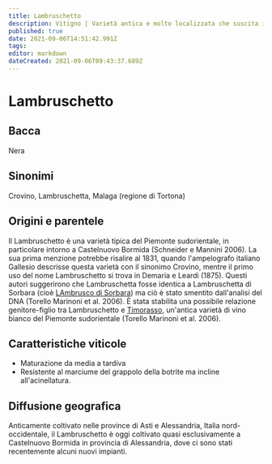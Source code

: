 ```yaml
---
title: Lambruschetto
description: Vitigno | Varietà antica e molto localizzata che suscita interesse attuale in Piemonte
published: true
date: 2021-09-06T14:51:42.991Z
tags: 
editor: markdown
dateCreated: 2021-09-06T09:43:37.689Z
---
```


# Lambruschetto

## Bacca
Nera

## Sinonimi
Crovino, Lambruschetta, Malaga (regione di Tortona)

## Origini e parentele
Il Lambruschetto è una varietà tipica del Piemonte sudorientale, in particolare intorno a Castelnuovo Bormida (Schneider e Mannini 2006). La sua prima menzione potrebbe risalire al 1831, quando l'ampelografo italiano Gallesio descrisse questa varietà con il sinonimo Crovino, mentre il primo uso del nome Lambruschetto si trova in Demaria e Leardi (1875). Questi autori suggerirono che Lambruschetta fosse identica a Lambruschetta di Sorbara (cioè [LAmbrusco di Sorbara](/vitigni/Italia/lambrusco-di-sorbara)) ma ciò è stato smentito dall'analisi del DNA (Torello Marinoni et al. 2006). È stata stabilita una possibile relazione genitore-figlio tra Lambruschetto e [Timorasso](/vitigni/Italia/timorasso), un'antica varietà di vino bianco del Piemonte sudorientale (Torello Marinoni et al. 2006).

## Caratteristiche viticole
- Maturazione da media a tardiva 
- Resistente al marciume del grappolo della botrite ma incline all'acinellatura.

## Diffusione geografica
Anticamente coltivato nelle province di Asti e Alessandria, Italia nord-occidentale, il Lambruschetto è oggi coltivato quasi esclusivamente a Castelnuovo Bormida in provincia di Alessandria, dove ci sono stati recentemente alcuni nuovi impianti.
